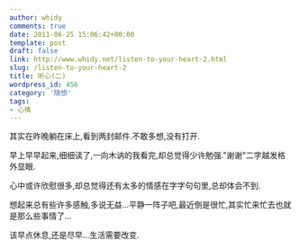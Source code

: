 ```yaml
---
author: whidy
comments: true
date: 2011-06-25 15:06:42+00:00
template: post
draft: false
link: http://www.whidy.net/listen-to-your-heart-2.html
slug: /listen-to-your-heart-2
title: 听心(二)
wordpress_id: 456
category: '随想'
tags:
- 心情
---
```


其实在昨晚躺在床上,看到两封邮件.不敢多想,没有打开.

早上早早起来,细细读了,一向木讷的我看完,却总觉得少许勉强."谢谢"二字越发格外显眼.

心中或许欣慰很多,却总觉得还有太多的情感在字字句句里,总却体会不到.

想起来总有些许多感触,多说无益...平静一阵子吧,最近倒是很忙,其实忙来忙去也就是那么些事情了...

该早点休息,还是尽早...生活需要改变.
